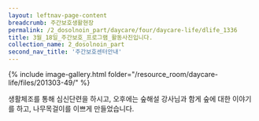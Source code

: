 ```yaml
--- 
layout: leftnav-page-content 
breadcrumb: 주간보호생활현장 
permalink: /2_dosolnoin_part/daycare/four/daycare-life/dlife_1336
title: 3월_18일_주간보호_프로그램_활동사진입니다.
collection_name: 2_dosolnoin_part
second_nav_title: '주간보호센터안내' 
---
```

{% include image-gallery.html folder="/resource_room/daycare-life/files/201303-49/" %}




생활체조를 통해 심신단련을 하시고, 오후에는 숲해설 강사님과 함게 
숲에 대한 이야기를 하고, 나무목걸이를 이쁘게 만들었습니다.